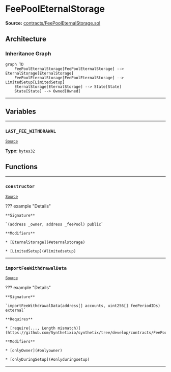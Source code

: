 # FeePoolEternalStorage

**Source:** [contracts/FeePoolEternalStorage.sol](https://github.com/Synthetixio/synthetix/tree/develop/contracts/FeePoolEternalStorage.sol)

## Architecture

### Inheritance Graph

```mermaid
graph TD
    FeePoolEternalStorage[FeePoolEternalStorage] --> EternalStorage[EternalStorage]
    FeePoolEternalStorage[FeePoolEternalStorage] --> LimitedSetup[LimitedSetup]
    EternalStorage[EternalStorage] --> State[State]
    State[State] --> Owned[Owned]
```

---

## Variables

---

### `LAST_FEE_WITHDRAWAL`
<sub>[Source](https://github.com/Synthetixio/synthetix/tree/develop/contracts/FeePoolEternalStorage.sol#L10)</sub>

**Type:** `bytes32`

## Functions

---

### `constructor`
<sub>[Source](https://github.com/Synthetixio/synthetix/tree/develop/contracts/FeePoolEternalStorage.sol#L12)</sub>

??? example "Details"

    **Signature**

    `(address _owner, address _feePool) public`

    **Modifiers**

    * [EternalStorage](#eternalstorage)

    * [LimitedSetup](#limitedsetup)

---

### `importFeeWithdrawalData`
<sub>[Source](https://github.com/Synthetixio/synthetix/tree/develop/contracts/FeePoolEternalStorage.sol#L14)</sub>

??? example "Details"

    **Signature**

    `importFeeWithdrawalData(address[] accounts, uint256[] feePeriodIDs) external`

    **Requires**

    * [require(..., Length mismatch)](https://github.com/Synthetixio/synthetix/tree/develop/contracts/FeePoolEternalStorage.sol#L19)

    **Modifiers**

    * [onlyOwner](#onlyowner)

    * [onlyDuringSetup](#onlyduringsetup)

---

